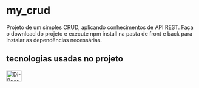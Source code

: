 # my_crud
Projeto de um simples CRUD, aplicando conhecimentos de API REST.
Faça o download do projeto e execute npm install na pasta de front e back para instalar as dependências necessárias. 

## tecnologias usadas no projeto

<img align="center" alt="Di-React" height="30" width="40" src="https://cdn.jsdelivr.net/gh/devicons/devicon/icons/react/react-original.svg" />
          
          

